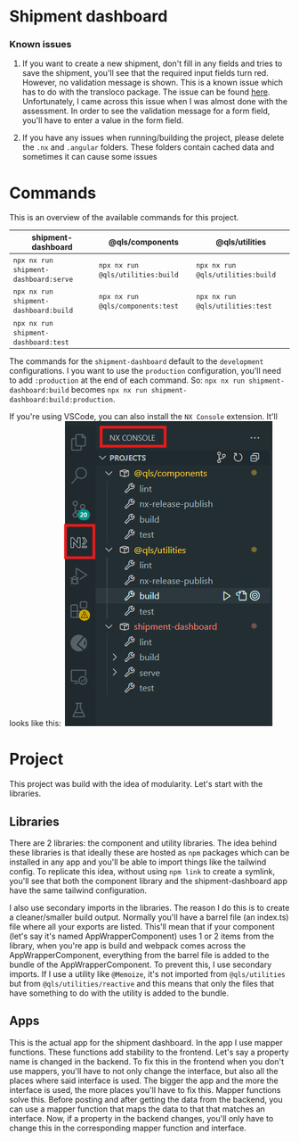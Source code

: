 # Shipment dashboard

### Known issues

1. If you want to create a new shipment, don't fill in any fields and tries to save the shipment, you'll see that the required input fields turn red. However, no validation message is shown. This is a known issue which has to do with the transloco package. The issue can be found [here](https://github.com/ngneat/error-tailor/issues/64). Unfortunately, I came across this issue when I was almost done with the assessment. In order to see the validation message for a form field, you'll have to enter a value in the form field.

2. If you have any issues when running/building the project, please delete the `.nx` and `.angular` folders. These folders contain cached data and sometimes it can cause some issues

# Commands

This is an overview of the available commands for this project.

| shipment-dashboard                    | @qls/components                   | @qls/utilities                    |
| ------------------------------------- | --------------------------------- | --------------------------------- |
| `npx nx run shipment-dashboard:serve` | `npx nx run @qls/utilities:build` | `npx nx run @qls/utilities:build` |
| `npx nx run shipment-dashboard:build` | `npx nx run @qls/components:test` | `npx nx run @qls/utilities:test`  |
| `npx nx run shipment-dashboard:test`  |                                   |                                   |

The commands for the `shipment-dashboard` default to the `development` configurations. I you want to use the `production` configuration, you'll need to add `:production` at the end of each command. So: `npx nx run shipment-dashboard:build` becomes `npx nx run shipment-dashboard:build:production`.

If you're using VSCode, you can also install the `NX Console` extension. It'll looks like this: ![nx-console](./pictures/nx-console.png)

# Project

This project was build with the idea of modularity. Let's start with the libraries.

## Libraries

There are 2 libraries: the component and utility libraries. The idea behind these libraries is that ideally these are hosted as `npm` packages which can be installed in any app and you'll be able to import things like the tailwind config. To replicate this idea, without using `npm link` to create a symlink, you'll see that both the component library and the shipment-dashboard app have the same tailwind configuration.

I also use secondary imports in the libraries. The reason I do this is to create a cleaner/smaller build output. Normally you'll have a barrel file (an index.ts) file where all your exports are listed. This'll mean that if your component (let's say it's named AppWrapperComponent) uses 1 or 2 items from the library, when you're app is build and webpack comes across the AppWrapperComponent, everything from the barrel file is added to the bundle of the AppWrapperComponent. To prevent this, I use secondary imports. If I use a utility like `@Memoize`, it's not imported from `@qls/utilities` but from `@qls/utilities/reactive` and this means that only the files that have something to do with the utility is added to the bundle.

## Apps

This is the actual app for the shipment dashboard. In the app I use mapper functions. These functions add stability to the frontend. Let's say a property name is changed in the backend. To fix this in the frontend when you don't use mappers, you'll have to not only change the interface, but also all the places where said interface is used. The bigger the app and the more the interface is used, the more places you'll have to fix this. Mapper functions solve this. Before posting and after getting the data from the backend, you can use a mapper function that maps the data to that that matches an interface. Now, if a property in the backend changes, you'll only have to change this in the corresponding mapper function and interface.
